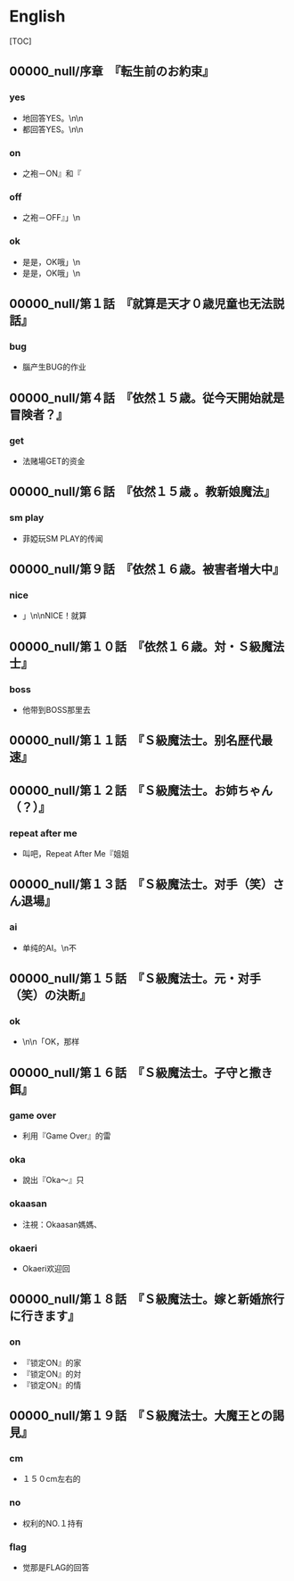 # English

[TOC]

## 00000_null/序章　『転生前のお約束』

### yes

- 地回答YES。\n\n
- 都回答YES。\n\n

### on

- 之袍－ON』和『

### off

- 之袍－OFF』」\n

### ok

- 是是，OK哦」\n
- 是是，OK哦」\n


## 00000_null/第１話　『就算是天才０歳児童也无法説話』

### bug

- 腦产生BUG的作业


## 00000_null/第４話　『依然１５歳。従今天開始就是冒険者？』

### get

- 法赌場GET的资金


## 00000_null/第６話　『依然１５歳 。教新娘魔法』

### sm play

- 菲婭玩SM PLAY的传闻


## 00000_null/第９話　『依然１６歳。被害者増大中』

### nice

- 」\n\nNICE！就算


## 00000_null/第１０話　『依然１６歳。対・Ｓ級魔法士』

### boss

- 他带到BOSS那里去


## 00000_null/第１１話　『Ｓ級魔法士。别名歴代最速』


## 00000_null/第１２話　『Ｓ級魔法士。お姉ちゃん（？）』

### repeat after me

- 叫吧，Repeat After Me『姐姐


## 00000_null/第１３話　『Ｓ級魔法士。对手（笑）さん退場』

### ai

- 单纯的AI。\n不


## 00000_null/第１５話　『Ｓ級魔法士。元・对手（笑）の決断』

### ok

- \n\n「OK，那样


## 00000_null/第１６話　『Ｓ級魔法士。子守と撒き餌』

### game over

- 利用『Game Over』的雷

### oka

- 說出『Oka～』只

### okaasan

- 注視：Okaasan媽媽、

### okaeri

- Okaeri欢迎回


## 00000_null/第１８話　『Ｓ級魔法士。嫁と新婚旅行に行きます』

### on

- 『锁定ON』的家
- 『锁定ON』的対
- 『锁定ON』的情


## 00000_null/第１９話　『Ｓ級魔法士。大魔王との謁見』

### cm

- １５０cm左右的

### no

- 权利的NO.１持有

### flag

- 觉那是FLAG的回答
